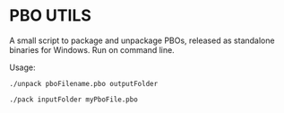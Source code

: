 # PBO UTILS
A small script to package and unpackage PBOs, released as standalone binaries for Windows. Run on command line.

Usage:
```
./unpack pboFilename.pbo outputFolder
```
```
./pack inputFolder myPboFile.pbo
```
